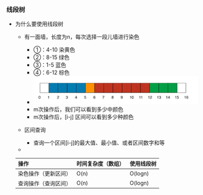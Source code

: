 ### 线段树

- 为什么要使用线段树
    - 有一面墙，长度为n，每次选择一段儿墙进行染色
        - ①：4-10 染黄色
        - ②：8-15 绿色
        - ③：1-5 蓝色
        - ④：6-12 棕色
        - ![image](imgs/TIM截图20180821105833.png)
        - m次操作后，我们可以看到多少中颜色
        - m次操作后，[i-j] 区间可以看到多少种颜色
   
    - 区间查询
        - 查询一个区间[i-j]的最大值、最小值、或者区间数字和等
  
   - 
    操作 | 时间复杂度（数组）| 使用线段树
    ---|---|---
    染色操作（更新区间）| O(n) | O(logn)
    查询操作（查询区间）| O(n) | O(logn)



